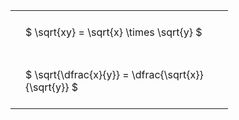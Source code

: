 ---
---

#  
<br>
<style type="text/css">
#T_2c5b6 th.col_heading {
  text-align: left;
  font-size: 1em;
}
#T_2c5b6 td {
  text-align: left;
  font-size: 1em;
  padding: 1.5em;
}
#T_2c5b6_row0_col0, #T_2c5b6_row1_col0 {
  width: 300px;
  white-space: pre-wrap;
}
</style>
<table id="T_2c5b6">
  <thead>
  </thead>
  <tbody>
    <tr>
      <td id="T_2c5b6_row0_col0" class="data row0 col0" >$ \sqrt{xy} = \sqrt{x} \times \sqrt{y} $</td>
    </tr>
    <tr>
      <td id="T_2c5b6_row1_col0" class="data row1 col0" >$ \sqrt{\dfrac{x}{y}} = \dfrac{\sqrt{x}}{\sqrt{y}} $</td>
    </tr>
  </tbody>
</table>
